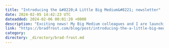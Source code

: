 ```yaml
---
title: "Introducing the &#8220;A Little Big Medium&#8221; newsletter"
date: 2024-02-05 14:42:23 UTC
dateadded: 2024-02-06 00:01:20 +0000
description: "Exciting news! My Big Medium colleagues and I are launching a newsletter called “A Little Big Medium”. The website does a good job explaining what it’s all about: Love email? Neither do we! But we really, really, really love sharing […]"
link: "https://bradfrost.com/blog/post/introducing-the-a-little-big-medium-newsletter/"
category:
directory: _directory/brad-frost.md
---
```

